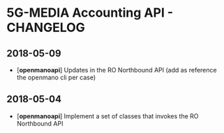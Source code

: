 # 5G-MEDIA Accounting API - CHANGELOG

## 2018-05-09
- [__openmanoapi__] Updates in the RO Northbound API (add as reference the openmano cli per case)

## 2018-05-04
 - [__openmanoapi__] Implement a set of classes that invokes the RO Northbound API
